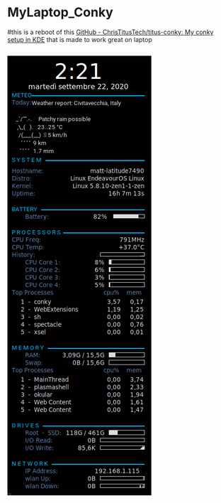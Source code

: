 # MyLaptop_Conky

#this is a reboot  of this [GitHub - ChrisTitusTech/titus-conky: My conky setup in KDE](https://github.com/ChrisTitusTech/titus-conky) that is made to work great on laptop 

```

```

![](https://raw.githubusercontent.com/yuky2020/MyLaptop_Conky/main/wow_conky.png)
